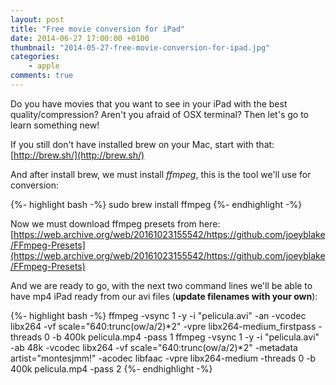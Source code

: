 ```yaml
---
layout: post
title: "Free movie conversion for iPad"
date: 2014-06-27 17:00:00 +0100
thumbnail: "2014-05-27-free-movie-conversion-for-ipad.jpg"
categories:
    - apple
comments: true    
---
```

Do you have movies that you want to see in your iPad with the best quality/compression? Aren't you afraid of OSX terminal? Then let's go to learn something new!

If you still don't have installed brew on your Mac, start with that: [http://brew.sh/](http://brew.sh/)

And after install brew, we must install _ffmpeg_, this is the tool we'll use for conversion:

{%- highlight bash -%}
sudo brew install ffmpeg
{%- endhighlight -%}

Now we must download ffmpeg presets from here: [https://web.archive.org/web/20161023155542/https://github.com/joeyblake/FFmpeg-Presets](https://web.archive.org/web/20161023155542/https://github.com/joeyblake/FFmpeg-Presets)

And we are ready to go, with the next two command lines we'll be able to have mp4 iPad ready from our avi files (**update filenames with your own**):

{%- highlight bash -%}
ffmpeg -vsync 1 -y -i "pelicula.avi" -an -vcodec libx264 -vf scale="640:trunc(ow/a/2)*2" -vpre libx264-medium_firstpass -threads 0 -b 400k pelicula.mp4 -pass 1
ffmpeg -vsync 1 -y -i "pelicula.avi" -ab 48k -vcodec libx264 -vf scale="640:trunc(ow/a/2)*2" -metadata artist="montesjmm\!" -acodec libfaac -vpre libx264-medium -threads 0 -b 400k pelicula.mp4 -pass 2
{%- endhighlight -%}
